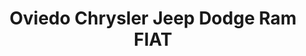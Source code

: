 ---
title: "Oviedo Chrysler Jeep Dodge Ram FIAT"
url: /la-grange/oviedo-chrysler-jeep-dodge-ram-fiat/
shop: car
---